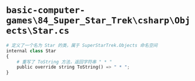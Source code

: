 # `basic-computer-games\84_Super_Star_Trek\csharp\Objects\Star.cs`

```py
# 定义了一个名为 Star 的类，属于 SuperStarTrek.Objects 命名空间
internal class Star
{
    # 重写了 ToString 方法，返回字符串 " * "
    public override string ToString() => " * ";
}
```